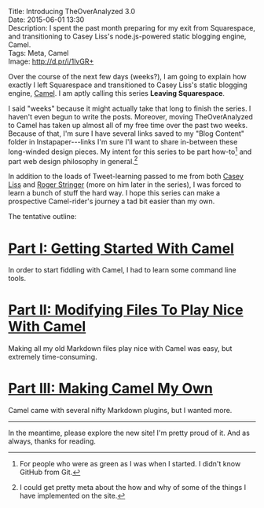 Title: Introducing TheOverAnalyzed 3.0  
Date: 2015-06-01 13:30  
Description: I spent the past month preparing for my exit from Squarespace, and transitioning to Casey Liss's node.js-powered static blogging engine, Camel.  
Tags: Meta, Camel  
Image: http://d.pr/i/1lvGR+  

Over the course of the next few days (weeks?), I am going to explain how exactly I left Squarespace and transitioned to Casey Liss's static blogging engine, [Camel][github]. I am aptly calling this series **Leaving Squarespace**.

I said "weeks" because it might actually take that long to finish the series. I haven't even begun to write the posts. Moreover, moving TheOverAnalyzed to Camel has taken up almost all of my free time over the past two weeks. Because of that, I'm sure I have several links saved to my "Blog Content" folder in Instapaper---links I'm sure I'll want to share in-between these long-winded design pieces. My intent for this series to be part how-to[^for] and part web design philosophy in general.[^ph]

In addition to the loads of Tweet-learning passed to me from both [Casey Liss][twitter] and [Roger Stringer][twitter 2] (more on him later in the series), I was forced to learn a bunch of stuff the hard way. I hope this series can make a prospective Camel-rider's journey a tad bit easier than my own.

The tentative outline:

# [Part I: Getting Started With Camel][theoveranalyzed]

In order to start fiddling with Camel, I had to learn some command line tools.

# [Part II: Modifying Files To Play Nice With Camel][theoveranalyzed 2]

Making all my old Markdown files play nice with Camel was easy, but extremely time-consuming.

# [Part III: Making Camel My Own][theoveranalyzed 3]

Camel came with several nifty Markdown plugins, but I wanted more. 

<hr class="long">

In the meantime, please explore the new site! I'm pretty proud of it. And as always, thanks for reading.

[^for]:  For people who were as green as I was when I started. I didn't know GitHub from Git.
[^ph]: I could get pretty meta about the how and why of some of the things I have implemented on the site. 

[github]: https://github.com/cliss/camel "GitHub page for Camel"
[theoveranalyzed]: /2015/6/17/leaving-squarespace-part-I-getting-started-with-camel "Part I of my series 'Leaving Squarespace'"
[theoveranalyzed 2]: /2015/6/26/leaving-squarespace-part-ii-modifying-files-to-play-nice-with-camel "Part II of my series 'Leaving Squarespace'"
[theoveranalyzed 3]: /2015/7/6/leaving-squarespace-part-iii-making-camel-my-own "Part III of my series 'Leaving Squarespace'"
[twitter]: https://twitter.com/caseyliss/status/603267259855982592 "Casey helping me"
[twitter 2]: https://twitter.com/freekrai/status/600328265576763392 "Roger Stringer helping me"